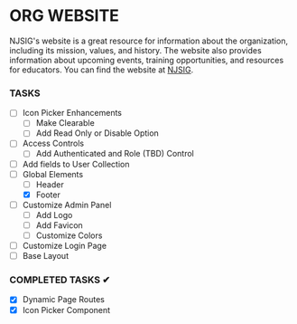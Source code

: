 # ORG WEBSITE

NJSIG's website is a great resource for information about the organization, including its mission, values, and history. The website also provides information about upcoming events, training opportunities, and resources for educators. You can find the website at [NJSIG](https://www.njsig.org/).

### TASKS

- [ ] Icon Picker Enhancements
  - [ ] Make Clearable
  - [ ] Add Read Only or Disable Option
- [ ] Access Controls
  - [ ] Add Authenticated and Role (TBD) Control
- [ ] Add fields to User Collection
- [ ] Global Elements
  - [ ] Header
  - [x] Footer
- [ ] Customize Admin Panel
  - [ ] Add Logo
  - [ ] Add Favicon
  - [ ] Customize Colors
- [ ] Customize Login Page
- [ ] Base Layout

### COMPLETED TASKS ✔

- [x] Dynamic Page Routes
- [x] Icon Picker Component
